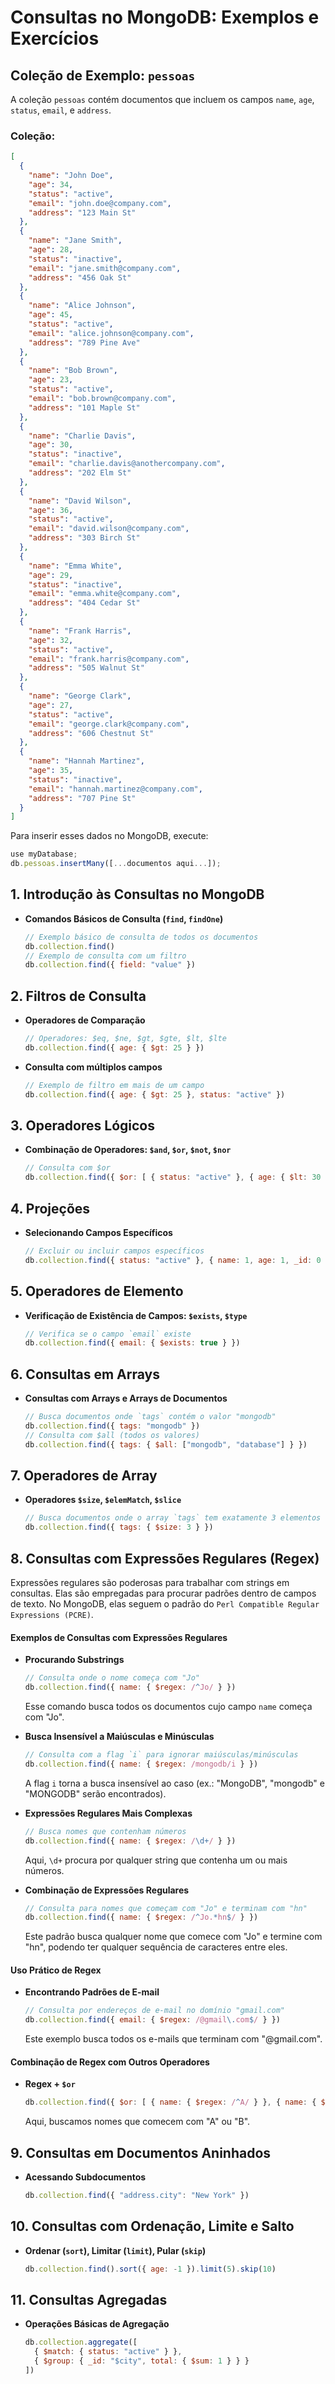 # Consultas no MongoDB: Exemplos e Exercícios

## Coleção de Exemplo: `pessoas`

A coleção `pessoas` contém documentos que incluem os campos `name`, `age`, `status`, `email`, e `address`. 

### **Coleção:**

```json
[
  {
    "name": "John Doe",
    "age": 34,
    "status": "active",
    "email": "john.doe@company.com",
    "address": "123 Main St"
  },
  {
    "name": "Jane Smith",
    "age": 28,
    "status": "inactive",
    "email": "jane.smith@company.com",
    "address": "456 Oak St"
  },
  {
    "name": "Alice Johnson",
    "age": 45,
    "status": "active",
    "email": "alice.johnson@company.com",
    "address": "789 Pine Ave"
  },
  {
    "name": "Bob Brown",
    "age": 23,
    "status": "active",
    "email": "bob.brown@company.com",
    "address": "101 Maple St"
  },
  {
    "name": "Charlie Davis",
    "age": 30,
    "status": "inactive",
    "email": "charlie.davis@anothercompany.com",
    "address": "202 Elm St"
  },
  {
    "name": "David Wilson",
    "age": 36,
    "status": "active",
    "email": "david.wilson@company.com",
    "address": "303 Birch St"
  },
  {
    "name": "Emma White",
    "age": 29,
    "status": "inactive",
    "email": "emma.white@company.com",
    "address": "404 Cedar St"
  },
  {
    "name": "Frank Harris",
    "age": 32,
    "status": "active",
    "email": "frank.harris@company.com",
    "address": "505 Walnut St"
  },
  {
    "name": "George Clark",
    "age": 27,
    "status": "active",
    "email": "george.clark@company.com",
    "address": "606 Chestnut St"
  },
  {
    "name": "Hannah Martinez",
    "age": 35,
    "status": "inactive",
    "email": "hannah.martinez@company.com",
    "address": "707 Pine St"
  }
]
```

Para inserir esses dados no MongoDB, execute:

```javascript 
use myDatabase;
db.pessoas.insertMany([...documentos aqui...]);
```

## 1. **Introdução às Consultas no MongoDB**

   - **Comandos Básicos de Consulta (`find`, `findOne`)**

     ```javascript
     // Exemplo básico de consulta de todos os documentos
     db.collection.find()
     // Exemplo de consulta com um filtro
     db.collection.find({ field: "value" })
     ```

## 2. **Filtros de Consulta**
 
   - **Operadores de Comparação**
   
     ```javascript
     // Operadores: $eq, $ne, $gt, $gte, $lt, $lte
     db.collection.find({ age: { $gt: 25 } })
     ```
   
   - **Consulta com múltiplos campos**

     ```javascript
     // Exemplo de filtro em mais de um campo
     db.collection.find({ age: { $gt: 25 }, status: "active" })
     ```

## 3. **Operadores Lógicos**
   
   - **Combinação de Operadores: `$and`, `$or`, `$not`, `$nor`**
   
     ```javascript
     // Consulta com $or
     db.collection.find({ $or: [ { status: "active" }, { age: { $lt: 30 } } ] })
     ```

## 4. **Projeções**

   - **Selecionando Campos Específicos**

     ```javascript
     // Excluir ou incluir campos específicos
     db.collection.find({ status: "active" }, { name: 1, age: 1, _id: 0 })
     ```

## 5. **Operadores de Elemento**

   - **Verificação de Existência de Campos: `$exists`, `$type`**

     ```javascript
     // Verifica se o campo `email` existe
     db.collection.find({ email: { $exists: true } })
     ```

## 6. **Consultas em Arrays**

   - **Consultas com Arrays e Arrays de Documentos**
   
     ```javascript
     // Busca documentos onde `tags` contém o valor "mongodb"
     db.collection.find({ tags: "mongodb" })
     // Consulta com $all (todos os valores)
     db.collection.find({ tags: { $all: ["mongodb", "database"] } })
     ```

## 7. **Operadores de Array**

   - **Operadores `$size`, `$elemMatch`, `$slice`**

     ```javascript
     // Busca documentos onde o array `tags` tem exatamente 3 elementos
     db.collection.find({ tags: { $size: 3 } })
     ```

## 8. **Consultas com Expressões Regulares (Regex)**
   
   Expressões regulares são poderosas para trabalhar com strings em consultas. Elas são empregadas para procurar padrões dentro de campos de texto. No MongoDB, elas seguem o padrão do `Perl Compatible Regular Expressions (PCRE)`.

   #### Exemplos de Consultas com Expressões Regulares
   
   - **Procurando Substrings**
   
     ```javascript
     // Consulta onde o nome começa com "Jo"
     db.collection.find({ name: { $regex: /^Jo/ } })
     ```
     Esse comando busca todos os documentos cujo campo `name` começa com "Jo".

   - **Busca Insensível a Maiúsculas e Minúsculas**
   
     ```javascript
     // Consulta com a flag `i` para ignorar maiúsculas/minúsculas
     db.collection.find({ name: { $regex: /mongodb/i } })
     ```
     A flag `i` torna a busca insensível ao caso (ex.: "MongoDB", "mongodb" e "MONGODB" serão encontrados).

   - **Expressões Regulares Mais Complexas**
     ```javascript
     // Busca nomes que contenham números
     db.collection.find({ name: { $regex: /\d+/ } })
     ```
     Aqui, `\d+` procura por qualquer string que contenha um ou mais números.

   - **Combinação de Expressões Regulares**
     ```javascript
     // Consulta para nomes que começam com "Jo" e terminam com "hn"
     db.collection.find({ name: { $regex: /^Jo.*hn$/ } })
     ```

     Este padrão busca qualquer nome que comece com "Jo" e termine com "hn", podendo ter qualquer sequência de caracteres entre eles.

   #### Uso Prático de Regex
   
   - **Encontrando Padrões de E-mail**
   
     ```javascript
     // Consulta por endereços de e-mail no domínio "gmail.com"
     db.collection.find({ email: { $regex: /@gmail\.com$/ } })
     ```

     Este exemplo busca todos os e-mails que terminam com "@gmail.com".

   #### Combinação de Regex com Outros Operadores
  
   - **Regex + `$or`**
   
     ```javascript
     db.collection.find({ $or: [ { name: { $regex: /^A/ } }, { name: { $regex: /^B/ } } ] })
     ```

     Aqui, buscamos nomes que comecem com "A" ou "B".

## 9. **Consultas em Documentos Aninhados**
   
   - **Acessando Subdocumentos**
  
     ```javascript
     db.collection.find({ "address.city": "New York" })
     ```

## 10. **Consultas com Ordenação, Limite e Salto**
   
   - **Ordenar (`sort`), Limitar (`limit`), Pular (`skip`)**

     ```javascript
     db.collection.find().sort({ age: -1 }).limit(5).skip(10)
     ```

## 11. **Consultas Agregadas**
   
   - **Operações Básicas de Agregação**
     ```javascript
     db.collection.aggregate([
       { $match: { status: "active" } },
       { $group: { _id: "$city", total: { $sum: 1 } } }
     ])
     ```

